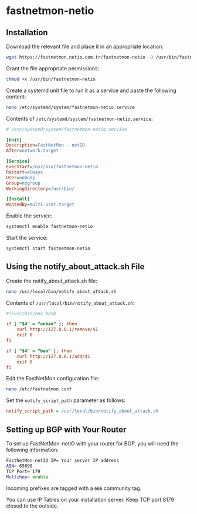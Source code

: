 
# fastnetmon-netio

## Installation

Download the relevant file and place it in an appropriate location:


```bash
wget https://fastnetmon.netio.com.tr/fastnetmon-netio -O /usr/bin/fastnetmon-netio
```

Grant the file appropriate permissions:

```bash
chmod +x /usr/bin/fastnetmon-netio
```

Create a systemd unit file to run it as a service and paste the following content:

```bash
nano /etc/systemd/system/fastnetmon-netio.service
```

Contents of `/etc/systemd/system/fastnetmon-netio.service`:

```ini
# /etc/systemd/system/fastnetmon-netio.service

[Unit]
Description=FastNetMon - netIO
After=network.target

[Service]
ExecStart=/usr/bin/fastnetmon-netio
Restart=always
User=nobody
Group=nogroup
WorkingDirectory=/usr/bin/

[Install]
WantedBy=multi-user.target
```

Enable the service:

```bash
systemctl enable fastnetmon-netio
```

Start the service:

```bash
systemctl start fastnetmon-netio
```

## Using the notify_about_attack.sh File

Create the notify_about_attack.sh file:

```bash
nano /usr/local/bin/notify_about_attack.sh
```

Contents of `/usr/local/bin/notify_about_attack.sh`:

```ini
#!/usr/bin/env bash

if [ "$4" = "unban" ]; then
	curl http://127.0.0.1/remove/$1
	exit 0
fi

if [ "$4" = "ban" ]; then
	curl http://127.0.0.1/add/$1
	exit 0
fi
```

Edit the FastNetMon configuration file:

```bash
nano /etc/fastnetmon.conf
```

Set the `notify_script_path` parameter as follows:

```ini
notify_script_path = /usr/local/bin/notify_about_attack.sh
```


## Setting up BGP with Your Router

To set up FastNetMon-netIO with your router for BGP, you will need the following information:

```bash
FastNetMon-netIO IP= Your server IP address
ASN= 65090
TCP Port= 179
Multihop= enable
```

Incoming prefixes are tagged with a ```666``` community tag.

You can use IP Tables on your installation server. Keep TCP port 8179 closed to the outside.
